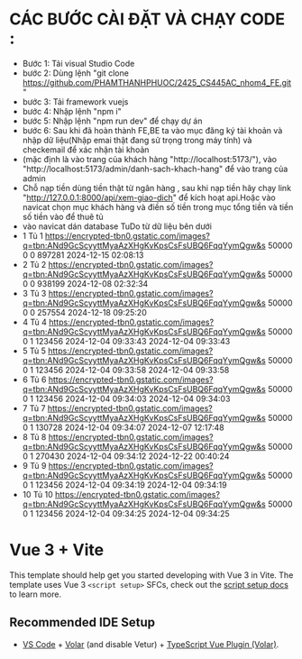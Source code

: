 # CÁC BƯỚC CÀI ĐẶT VÀ CHẠY CODE :

- Bước 1: Tải visual Studio Code
- bước 2: Dùng lệnh "git clone https://github.com/PHAMTHANHPHUOC/2425_CS445AC_nhom4_FE.git"
- bước 3: Tải framework vuejs
- bước 4: Nhập lệnh "npm i"
- bước 5: Nhập lệnh "npm run dev" để chạy dự án
- bước 6: Sau khi đã hoàn thành FE,BE ta vào mục đăng ký tài khoản và nhập dữ liệu(Nhập emai thật đang sử trọng trong máy tính) và checkemail để xác nhận tài khoản
- (mặc định là vào trang của khách hàng "http://localhost:5173/"), vào "http://localhost:5173/admin/danh-sach-khach-hang" để vào trang của admin
- Chỗ nạp tiền dùng tiền thật từ ngân hàng , sau khi nạp tiền hãy chạy link "http://127.0.0.1:8000/api/xem-giao-dich" để kích hoạt api.Hoặc vào navicat chọn mục khách hàng và điền số tiền trong mục tổng tiền và tiền số tiền vào để thuê tủ
- vào navicat dán database TuDo từ dữ liệu bên dưới
- 1 Tủ 1 https://encrypted-tbn0.gstatic.com/images?q=tbn:ANd9GcScyyttMyaAzXHgKvKpsCsFsUBQ6FqqYymQgw&s 50000 0 0 897281 2024-12-15 02:08:13
- 2 Tủ 2 https://encrypted-tbn0.gstatic.com/images?q=tbn:ANd9GcScyyttMyaAzXHgKvKpsCsFsUBQ6FqqYymQgw&s 50000 0 0 938199 2024-12-08 02:32:34
- 3 Tủ 3 https://encrypted-tbn0.gstatic.com/images?q=tbn:ANd9GcScyyttMyaAzXHgKvKpsCsFsUBQ6FqqYymQgw&s 50000 0 0 257554 2024-12-18 09:25:20
- 4 Tủ 4 https://encrypted-tbn0.gstatic.com/images?q=tbn:ANd9GcScyyttMyaAzXHgKvKpsCsFsUBQ6FqqYymQgw&s 50000 0 1 123456 2024-12-04 09:33:43 2024-12-04 09:33:43
- 5 Tủ 5 https://encrypted-tbn0.gstatic.com/images?q=tbn:ANd9GcScyyttMyaAzXHgKvKpsCsFsUBQ6FqqYymQgw&s 50000 0 1 123456 2024-12-04 09:33:58 2024-12-04 09:33:58
- 6 Tủ 6 https://encrypted-tbn0.gstatic.com/images?q=tbn:ANd9GcScyyttMyaAzXHgKvKpsCsFsUBQ6FqqYymQgw&s 50000 0 1 123456 2024-12-04 09:34:03 2024-12-04 09:34:03
- 7 Tủ 7 https://encrypted-tbn0.gstatic.com/images?q=tbn:ANd9GcScyyttMyaAzXHgKvKpsCsFsUBQ6FqqYymQgw&s 50000 0 1 130728 2024-12-04 09:34:07 2024-12-07 12:17:48
- 8 Tủ 8 https://encrypted-tbn0.gstatic.com/images?q=tbn:ANd9GcScyyttMyaAzXHgKvKpsCsFsUBQ6FqqYymQgw&s 50000 0 1 270430 2024-12-04 09:34:12 2024-12-22 00:40:24
- 9 Tủ 9 https://encrypted-tbn0.gstatic.com/images?q=tbn:ANd9GcScyyttMyaAzXHgKvKpsCsFsUBQ6FqqYymQgw&s 50000 0 1 123456 2024-12-04 09:34:19 2024-12-04 09:34:19
- 10 Tủ 10 https://encrypted-tbn0.gstatic.com/images?q=tbn:ANd9GcScyyttMyaAzXHgKvKpsCsFsUBQ6FqqYymQgw&s 50000 0 1 123456 2024-12-04 09:34:25 2024-12-04 09:34:25

# Vue 3 + Vite

This template should help get you started developing with Vue 3 in Vite. The template uses Vue 3 `<script setup>` SFCs, check out the [script setup docs](https://v3.vuejs.org/api/sfc-script-setup.html#sfc-script-setup) to learn more.

## Recommended IDE Setup

- [VS Code](https://code.visualstudio.com/) + [Volar](https://marketplace.visualstudio.com/items?itemName=Vue.volar) (and disable Vetur) + [TypeScript Vue Plugin (Volar)](https://marketplace.visualstudio.com/items?itemName=Vue.vscode-typescript-vue-plugin).
